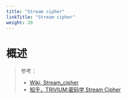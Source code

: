 ```yaml
---
title: "Stream cipher"
linkTitle: "Stream cipher"
weight: 20
---
```


# 概述

> 参考：
>
> - [Wiki, Stream_cipher](https://en.wikipedia.org/wiki/Stream_cipher)
> - [知乎，TRIVIUM:密码学 Stream Cipher](https://zhuanlan.zhihu.com/p/460544573)
